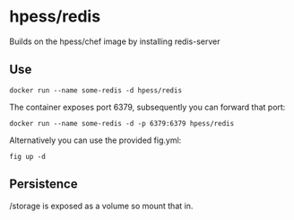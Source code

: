 # hpess/redis
Builds on the hpess/chef image by installing redis-server 

## Use
```
docker run --name some-redis -d hpess/redis
```
The container exposes port 6379, subsequently you can forward that port:
```
docker run --name some-redis -d -p 6379:6379 hpess/redis
```
Alternatively you can use the provided fig.yml:
```
fig up -d
```

## Persistence 
/storage is exposed as a volume so mount that in.
